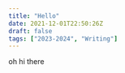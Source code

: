 ```yaml
---
title: "Hello"
date: 2021-12-01T22:50:26Z
draft: false
tags: ["2023-2024", "Writing"]
---
```


oh hi there